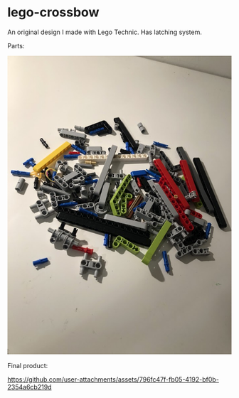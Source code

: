# lego-crossbow

An original design I made with Lego Technic. Has latching system.

Parts:

![image](https://raw.githubusercontent.com/eesazahed/lego-crossbow/main/gathering_pieces.jpg)

Final product:

https://github.com/user-attachments/assets/796fc47f-fb05-4192-bf0b-2354a6cb219d

